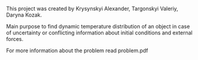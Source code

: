 This project was created by Krysynskyi Alexander, Targonskyi Valeriy, Daryna Kozak.

Main purpose to find dynamic temperature distribution of an object in case of uncertainty or conflicting information about initial conditions and external forces.

For more information about the problem read problem.pdf

